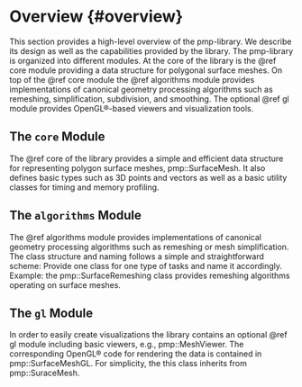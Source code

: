 # Overview {#overview}

This section provides a high-level overview of the pmp-library. We describe its
design as well as the capabilities provided by the library. The pmp-library is
organized into different modules. At the core of the library is the @ref core
module providing a data structure for polygonal surface meshes. On top of the
@ref core module the @ref algorithms module provides implementations of
canonical geometry processing algorithms such as remeshing, simplification,
subdivision, and smoothing. The optional @ref gl module
provides OpenGL&reg;-based viewers and visualization tools.

## The `core` Module

The @ref core of the library provides a simple and efficient data structure for
representing polygon surface meshes, pmp::SurfaceMesh. It also defines basic
types such as 3D points and vectors as well as a basic utility classes for
timing and memory profiling.

## The `algorithms` Module

The @ref algorithms module provides implementations of canonical geometry
processing algorithms such as remeshing or mesh simplification. The class
structure and naming follows a simple and straightforward scheme: Provide one
class for one type of tasks and name it accordingly. Example: the
pmp::SurfaceRemeshing class provides remeshing algorithms operating on surface
meshes.

## The `gl` Module

In order to easily create visualizations the library contains an optional @ref
gl module including basic viewers, e.g., pmp::MeshViewer. The corresponding
OpenGL&reg; code for rendering the data is contained in pmp::SurfaceMeshGL. For
simplicity, the this class inherits from pmp::SuraceMesh.
